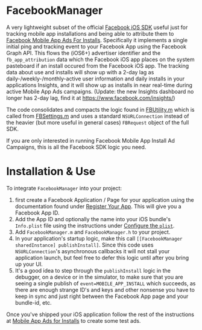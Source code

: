FacebookManager
===============

A very lightweight subset of the official [Facebook iOS SDK](https://github.com/facebook/facebook-ios-sdk) useful just for tracking mobile app installations and being able to attribute them to [Facebook Mobile App Ads For Installs](https://developers.facebook.com/docs/ads-for-apps/mobile-app-ads/). Specifically it implements a single initial ping and tracking event to your Facebook App using the Facebook Graph API. This flows the (iOS6+) advertiser identifier and the ``fb_app_attribution`` data which the Facebook iOS app places on the system pasteboard if an install occured from the Facebook iOS app. The tracking data about use and installs will show up with a 2-day lag as daily-/weekly-/monthly-active user information and daily installs in your applications Insights, and it will show up as installs in near real-time during active Mobile App Ads campaigns. (Update: the new Insights dashboard no longer has 2-day lag, find it at https://www.facebook.com/insights/<Your-Facebook-App-ID>)

The code consolidates and compacts the logic found in [FBUtility.m](https://github.com/facebook/facebook-ios-sdk/blob/master/src/FBUtility.m#L358-L403) which is called from [FBSettings.m](https://github.com/facebook/facebook-ios-sdk/blob/master/src/FBSettings.m#L371-L387) and uses a standard ``NSURLConnection`` instead of the heavier (but more useful in general cases) ``FBRequest`` object of the full SDK.

If you are only interested in running Facebook Mobile App Install Ad Campaigns, this is all the Facebook SDK logic you need.


Installation & Use
==

To integrate ``FacebookManager`` into your project:
 1. first create a Facebook Application / Page for your application using the documentation found under [Register Your App](https://developers.facebook.com/docs/ads-for-apps/mobile-app-ads#register-your-app). This will give you a Facebook App ID.
 2. Add the App ID and optionally the name into your iOS bundle's ``Info.plist`` file using the instructions under [Configure the ``plist``](https://developers.facebook.com/docs/ios/getting-started#configure).
 3. Add ``FacebookManager.m`` and ``FacebookManager.h`` to your project.
 4. In your application's startup logic, make this call ``[[FacebookManager sharedInstance] publishInstall]``. Since this code uses ``NSURLConnection``'s asynchronous callbacks it will not stall your application launch, but feel free to defer this logic until after you bring up your UI.
 5. It's a good idea to step through the ``publishInstall`` logic in the debugger, on a device or in the simulator, to make sure that you are seeing a single publish of ``event=MOBILE_APP_INSTALL`` which succeeds, as there are enough strange ID's and keys and other nonsense you have to keep in sync and just right between the Facebook App page and your bundle-id, etc.

Once you've shipped your iOS application follow the rest of the instructions at [Mobile App Ads for Installs](https://developers.facebook.com/docs/ads-for-apps/mobile-app-ads) to create some test ads.


